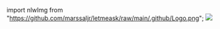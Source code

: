import nlwImg from "https://github.com/marssaljr/letmeask/raw/main/.github/Logo.png";
<img src="{BadgeURLHere}" />
